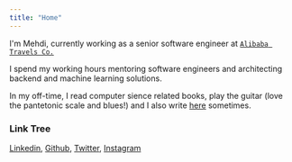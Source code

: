 ```yaml
---
title: "Home"
---
```


I'm Mehdi, currently working as a senior software engineer at [`Alibaba Travels Co.`](https://alibaba.ir?utm_source=mahdikarimi.com)

I spend my working hours mentoring software engineers and architecting backend and machine learning solutions.

In my off-time, I read computer sience related books, play the guitar (love the pantetonic scale and blues!) and I also write [here](/blog) sometimes.

### Link Tree

[Linkedin](https://www.linkedin.com/in/mhdi-kr/), [Github](https://github.com/Mhdi-kr), [Twitter](https://x.com/mhdi_kr), [Instagram](https://www.instagram.com/mhdi_kr)


